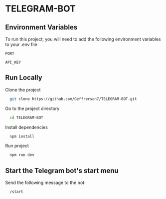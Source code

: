 # TELEGRAM-BOT

## Environment Variables

To run this project, you will need to add the following environment variables to your .env file

`PORT`

`API_KEY`

## Run Locally

Clone the project

```bash
  git clone https://github.com/Geffrerson7/TELEGRAM-BOT.git
```

Go to the project directory

```bash
  cd TELEGRAM-BOT
```

Install dependencies

```bash
  npm install
```

Run project

```bash
  npm run dev
```

## Start the Telegram bot's start menu

Send the following message to the bot:

```bash
  /start
```